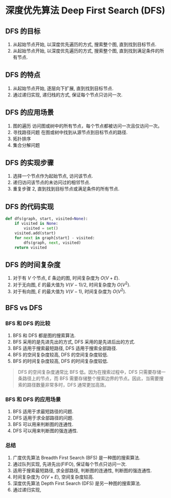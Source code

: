 # 深度优先算法 Deep First Search (DFS)

## DFS 的目标

1. 从起始节点开始, 以深度优先遍历的方式, 搜索整个图, 直到找到目标节点.
2. 从起始节点开始, 以深度优先遍历的方式, 搜索整个图, 直到找到满足条件的所有节点.

## DFS 的特点

1. 从起始节点开始, 逐层向下扩展, 直到找到目标节点.
2. 通过递归实现, 递归栈的方式, 保证每个节点只访问一次.

## DFS 的应用场景

1. 图的遍历 访问图或树中的所有节点，每个节点都被访问一次且仅访问一次。
2. 寻找路径问题 在图或树中找到从源节点到目标节点的路径.
3. 拓扑排序
4. 集合分解问题

## DFS 的实现步骤

1. 选择一个节点作为起始节点, 访问该节点.
2. 递归访问该节点的未访问过的相邻节点.
3. 重复步骤 2, 直到找到目标节点或满足条件的所有节点.

## DFS 的代码实现

```python
def dfs(graph, start, visited=None):
    if visited is None:
        visited = set()
    visited.add(start)
    for next in graph[start] - visited:
        dfs(graph, next, visited)
    return visited
```

## DFS 的时间复杂度

1. 对于有 $V$ 个节点, $E$ 条边的图, 时间复杂度为 $O(V+E)$.
2. 对于无向图, $E$ 的最大值为 $V(V-1)/2$, 时间复杂度为 $O(V^2)$.
3. 对于有向图, $E$ 的最大值为 $V(V-1)$, 时间复杂度为 $O(V^2)$.

## BFS vs DFS

### BFS 和 DFS 的比较

1. BFS 和 DFS 都是图的搜索算法.
2. BFS 采用的是先进先出的方式, DFS 采用的是先进后出的方式.
3. BFS 适用于搜索最短路径, DFS 适用于搜索全部路径.
4. BFS 的空间复杂度较高, DFS 的空间复杂度较低.
5. BFS 的时间复杂度较高, DFS 的时间复杂度较低.

> DFS 的空间复杂度通常比 BFS 低。因为在搜索过程中，DFS 只需要存储一条路径上的节点，而 BFS 需要存储整个搜索边界的节点。因此，当需要搜索的路径数量非常多时，DFS 通常更加高效。

### BFS 和 DFS 的应用场景

1. BFS 适用于求最短路径的问题.
2. DFS 适用于求全部路径的问题.
3. BFS 可以用来判断图的连通性.
4. DFS 可以用来判断图的强连通性.

### 总结

1. 广度优先算法 Breadth First Search (BFS) 是一种图的搜索算法.
2. 通过队列实现, 先进先出(FIFO), 保证每个节点只访问一次.
3. 适用于搜索最短路径, 求全部路径, 判断图的连通性, 判断图的强连通性.
4. 时间复杂度为 $O(V+E)$, 空间复杂度较高.
5. 深度优先算法 Depth First Search (DFS) 是另一种图的搜索算法.
6. 通过递归实现,